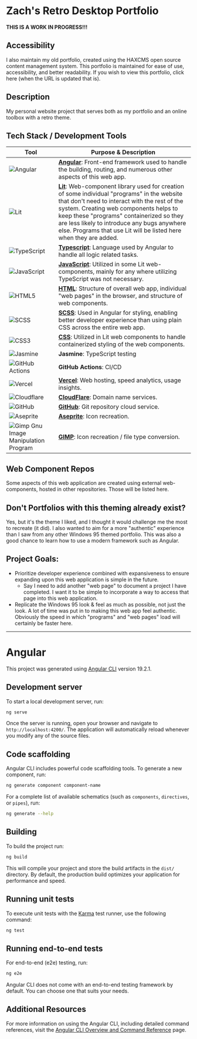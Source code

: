 # Zach's Retro Desktop Portfolio

**THIS IS A WORK IN PROGRESS!!!**

## Accessibility

I also maintain my old portfolio, created using the HAXCMS open source content management system. This portfolio is maintained for ease of use, accessibility, and better readability. If you wish to view this portfolio, click here (when the URL is updated that is).

## Description

My personal website project that serves both as my portfolio and an online toolbox with a retro theme.

## Tech Stack / Development Tools

| Tool | Purpose & Description |
| ---- | --------------------- |
| ![Angular](https://img.shields.io/badge/angular-%23DD0031.svg?style=for-the-badge&logo=angular&logoColor=white) | **[Angular](https://angular.dev/)**: Front-end framework used to handle the building, routing, and numerous other aspects of this web app. |
| ![Lit](https://img.shields.io/badge/lit-4c64ff.svg?style=for-the-badge&logo=lit&logoColor=white) | **[Lit](https://lit.dev/docs/)**: Web-component library used for creation of some individual "programs" in the website that don't need to interact with the rest of the system. Creating web components helps to keep these "programs" containerized so they are less likely to introduce any bugs anywhere else. Programs that use Lit will be listed here when they are added. |
| ![TypeScript](https://img.shields.io/badge/typescript-%23007ACC.svg?style=for-the-badge&logo=typescript&logoColor=white) | **[Typescript](https://www.typescriptlang.org/)**: Language used by Angular to handle all logic related tasks. |
| ![JavaScript](https://img.shields.io/badge/javascript-%23323330.svg?style=for-the-badge&logo=javascript&logoColor=%23F7DF1E) | **[JavaScript](https://developer.mozilla.org/en-US/docs/Web/JavaScript)**: Utilized in some Lit web-components, mainly for any where utilizing TypeScript was not necessary. |
| ![HTML5](https://img.shields.io/badge/html5-%23E34F26.svg?style=for-the-badge&logo=html5&logoColor=white) | **[HTML](https://developer.mozilla.org/en-US/docs/Web/HTML)**: Structure of overall web app, individual "web pages" in the browser, and structure of web components. |
| ![SCSS](https://img.shields.io/badge/scss-%23cf649a.svg?style=for-the-badge&logo=sass&logoColor=white) | **[SCSS](https://sass-lang.com/documentation/syntax/)**: Used in Angular for styling, enabling better developer experience than using plain CSS across the entire web app. |
| ![CSS3](https://img.shields.io/badge/css3-%231572B6.svg?style=for-the-badge&logo=css3&logoColor=white) | **[CSS](https://developer.mozilla.org/en-US/docs/Web/CSS)**: Utilized in Lit web components to handle containerized styling of the web components. |
| ![Jasmine](https://img.shields.io/badge/jasmine-%238A4182.svg?style=for-the-badge&logo=jasmine&logoColor=white) | **Jasmine**: TypeScript testing |
| ![GitHub Actions](https://img.shields.io/badge/github%20actions-%232671E5.svg?style=for-the-badge&logo=githubactions&logoColor=white) | **GitHub Actions**: CI/CD |
| ![Vercel](https://img.shields.io/badge/vercel-%23000000.svg?style=for-the-badge&logo=vercel&logoColor=white) | **[Vercel](https://vercel.com/)**: Web hosting, speed analytics, usage insights. |
| ![Cloudflare](https://img.shields.io/badge/Cloudflare-F38020?style=for-the-badge&logo=Cloudflare&logoColor=white) | **[CloudFlare](https://www.cloudflare.com/)**: Domain name services. |
| ![GitHub](https://img.shields.io/badge/github-%23121011.svg?style=for-the-badge&logo=github&logoColor=white) | **[GitHub](https://github.com/zdodson21/retro-desktop-portfolio)**: Git repository cloud service. |
| ![Aseprite](https://img.shields.io/badge/Aseprite-FFFFFF?style=for-the-badge&logo=Aseprite&logoColor=#7D929E) | **[Aseprite](https://www.aseprite.org/)**: Icon recreation. |
| ![Gimp Gnu Image Manipulation Program](https://img.shields.io/badge/Gimp-657D8B?style=for-the-badge&logo=gimp&logoColor=FFFFFF) | **[GIMP](https://www.gimp.org/)**: Icon recreation / file type conversion. |

## Web Component Repos

Some aspects of this web application are created using external web-components, hosted in other repositories. Those will be listed here.

## Don't Portfolios with this theming already exist?

Yes, but it's the theme I liked, and I thought it would challenge me the most to recreate (it did). I also wanted to aim for a more "authentic" experience than I saw from any other Windows 95 themed portfolio. This was also a good chance to learn how to use a modern framework such as Angular.

## Project Goals:

* Prioritize developer experience combined with expansiveness to ensure expanding upon this web application is simple in the future.
  * Say I need to add another "web page" to document a project I have completed. I want it to be simple to incorporate a way to access that page into this web application.
* Replicate the Windows 95 look & feel as much as possible, not just the look. A lot of time was put in to making this web app feel authentic. Obviously the speed in which "programs" and "web pages" load will certainly be faster here.

---

# Angular

This project was generated using [Angular CLI](https://github.com/angular/angular-cli) version 19.2.1.

## Development server

To start a local development server, run:

```bash
ng serve
```

Once the server is running, open your browser and navigate to `http://localhost:4200/`. The application will automatically reload whenever you modify any of the source files.

## Code scaffolding

Angular CLI includes powerful code scaffolding tools. To generate a new component, run:

```bash
ng generate component component-name
```

For a complete list of available schematics (such as `components`, `directives`, or `pipes`), run:

```bash
ng generate --help
```

## Building

To build the project run:

```bash
ng build
```

This will compile your project and store the build artifacts in the `dist/` directory. By default, the production build optimizes your application for performance and speed.

## Running unit tests

To execute unit tests with the [Karma](https://karma-runner.github.io) test runner, use the following command:

```bash
ng test
```

## Running end-to-end tests

For end-to-end (e2e) testing, run:

```bash
ng e2e
```

Angular CLI does not come with an end-to-end testing framework by default. You can choose one that suits your needs.

## Additional Resources

For more information on using the Angular CLI, including detailed command references, visit the [Angular CLI Overview and Command Reference](https://angular.dev/tools/cli) page.
